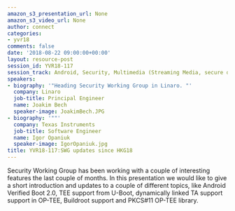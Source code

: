 ```yaml
---
amazon_s3_presentation_url: None
amazon_s3_video_url: None
author: connect
categories:
- yvr18
comments: false
date: '2018-08-22 09:00:00+00:00'
layout: resource-post
session_id: YVR18-117
session_track: Android, Security, Multimedia (Streaming Media, secure data path)
speakers:
- biography: '"Heading Security Working Group in Linaro. "'
  company: Linaro
  job-title: Principal Engineer
  name: Joakim Bech
  speaker-image: JoakimBech.JPG
- biography: '""'
  company: Texas Instruments
  job-title: Software Engineer
  name: Igor Opaniuk
  speaker-image: IgorOpaniuk.jpg
title: YVR18-117:SWG updates since HKG18
---
```


Security Working Group has been working with a couple of interesting features the last couple of months. In this presentation we would like to give a short introduction and updates to a couple of different topics, like Android Verified Boot 2.0, TEE support from U-Boot, dynamically linked TA support support in OP-TEE, Buildroot support and PKCS#11 OP-TEE library.